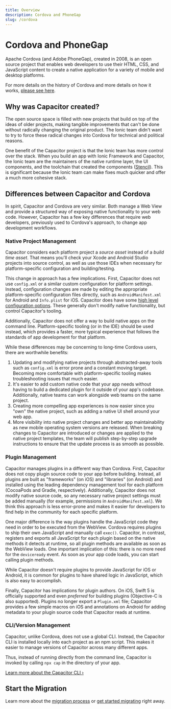```yaml
---
title: Overview
description: Cordova and PhoneGap
slug: /cordova
---
```


# Cordova and PhoneGap

Apache Cordova (and Adobe PhoneGap), created in 2008, is an open source project that enables web developers to use their HTML, CSS, and JavaScript content to create a native application for a variety of mobile and desktop platforms.

For more details on the history of Cordova and more details on how it works, [please see here](https://ionicframework.com/resources/articles/what-is-apache-cordova).

## Why was Capacitor created?

The open source space is filled with new projects that build on top of the ideas of older projects, making tangible improvements that can't be done without radically changing the original product. The Ionic team didn't want to try to force these radical changes into Cordova for technical and political reasons.

One benefit of the Capacitor project is that the Ionic team has more control over the stack. When you build an app with Ionic Framework and Capacitor, the Ionic team are the maintainers of the native runtime layer, the UI components, and the toolchain that created the components ([Stencil](https://stenciljs.com/)). This is significant because the Ionic team can make fixes much quicker and offer a much more cohesive stack.

## Differences between Capacitor and Cordova

In spirit, Capacitor and Cordova are very similar. Both manage a Web View and provide a structured way of exposing native functionality to your web code. However, Capacitor has a few key differences that require web developers, previously used to Cordova's approach, to change app development workflows.

### Native Project Management

Capacitor considers each platform project a _source asset_ instead of a _build time asset_. That means you'll check your Xcode and Android Studio projects into source control, as well as use those IDEs when necessary for platform-specific configuration and building/testing.

This change in approach has a few implications. First, Capacitor does not use `config.xml` or a similar custom configuration for platform settings. Instead, configuration changes are made by editing the appropriate platform-specific configuration files directly, such as `AndroidManifest.xml` for Android and `Info.plist` for iOS. Capacitor does have some [high level configuration options](/main/basics/configuring-your-app.md). These generally don't modify native functionality, but control Capacitor's tooling.

Additionally, Capacitor does not offer a way to build native apps on the command line. Platform-specific tooling (or in the IDE) should be used instead, which provides a faster, more typical experience that follows the standards of app development for that platform.

While these differences may be concerning to long-time Cordova users, there are worthwhile benefits:

1. Updating and modifying native projects through abstracted-away tools such as `config.xml` is error prone and a constant moving target. Becoming more comfortable with platform-specific tooling makes troubleshooting issues that much easier.
2. It's easier to add custom native code that your app needs without having to build a dedicated plugin for it outside of your app's codebase. Additionally, native teams can work alongside web teams on the same project.
3. Creating more compelling app experiences is now easier since you "own" the native project, such as adding a native UI shell around your web app.
4. More visibility into native project changes and better app maintainability as new mobile operating system versions are released. When breaking changes to Capacitor are introduced or changes are applied to the native project templates, the team will publish step-by-step upgrade instructions to ensure that the update process is as smooth as possible.

### Plugin Management

Capacitor manages plugins in a different way than Cordova. First, Capacitor does not copy plugin source code to your app before building. Instead, all plugins are built as "frameworks" (on iOS) and "libraries" (on Android) and installed using the leading dependency management tool for each platform (CocoaPods and Gradle, respectively). Additionally, Capacitor does not modify native source code, so any necessary native project settings must be added manually (for example, permissions in `AndroidManifest.xml`). We think this approach is less error-prone and makes it easier for developers to find help in the community for each specific platform.

One major difference is the way plugins handle the JavaScript code they need in order to be executed from the WebView. Cordova requires plugins to ship their own JavaScript and manually call `exec()`. Capacitor, in contrast, registers and exports all JavaScript for each plugin based on the native methods it detects at runtime, so all plugin methods are available as soon as the WebView loads. One important implication of this: there is no more need for the `deviceready` event. As soon as your app code loads, you can start calling plugin methods.

While Capacitor doesn't require plugins to provide JavaScript for iOS or Android, it is common for plugins to have shared logic in JavaScript, which is also easy to accomplish.

Finally, Capacitor has implications for plugin authors. On iOS, Swift 5 is officially supported and even _preferred_ for building plugins (Objective-C is also supported). Plugins no longer export a `Plugin.xml` file; Capacitor provides a few simple macros on iOS and annotations on Android for adding metadata to your plugin source code that Capacitor reads at runtime.

### CLI/Version Management

Capacitor, unlike Cordova, does not use a global CLI. Instead, the Capacitor CLI is installed locally into each project as an npm script. This makes it easier to manage versions of Capacitor across many different apps.

Thus, instead of running directly from the command line, Capacitor is invoked by calling `npx cap` in the directory of your app.

[Learn more about the Capacitor CLI &#8250;](/cli/index.md)

## Start the Migration

Learn more about the [migration process](/main/cordova/migration-strategy.md) or [get started migrating](/main/cordova/migrating-from-cordova-to-capacitor.md) right away.
